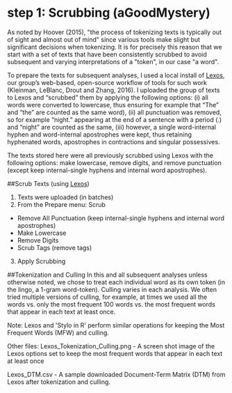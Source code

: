 # step 1: Scrubbing (aGoodMystery)

As noted by Hoover (2015), "the process of tokenizing texts is typically out of sight and almost out of mind" since various tools make slight but significant decisions when tokenizing. It is for precisely this reason that we start with a set of texts that have been consistently scrubbed to avoid subsequent and varying interpretations of a "token", in our case "a word". 

To prepare the texts for subsequent analyses, I used a local install of [Lexos](http://lexos.wheatoncollege.edu), our group’s web-based, open-source workflow of tools for such work (Kleinman, LeBlanc, Drout and Zhang, 2016). I uploaded the group of texts to Lexos and “scrubbed” them by applying the following options: (i) all words were converted to lowercase, thus ensuring for example that “The” and “the” are counted as the same word), (ii) all punctuation was removed, so for example “night.” appearing at the end of a sentence with a period (.) and “night” are counted as the same, (iii) however, a single word-internal hyphen and word-internal apostrophes were kept, thus retaining hyphenated words, apostrophes in contractions and singular possessives. 


The texts stored here were all previously scrubbed using Lexos with the following options: make lowercase, remove digits, and remove punctuation (except keep internal-single hyphens and internal word apostrophes). 


##Scrub Texts (using [Lexos](http://lexos.wheatoncollege.edu))
1. Texts were uploaded (in batches)
2. From the Prepare menu: Scrub
  * Remove All Punctuation (keep internal-single hyphens and internal word apostrophes)
  * Make Lowercase
  * Remove Digits
  * Scrub Tags (remove tags)
3. Apply Scrubbing

##Tokenization and Culling
In this and all subsequent analyses unless otherwise noted, we chose to treat each individual word as its own token (in the lingo, a 1-gram word-token). Culling varies in each analysis. We often tried multiple versions of culling, for example, at times we used all the words vs. only the most frequent 100 words vs. the most frequent words that appear in each text at least once.

Note:
Lexos and 'Stylo in R' perform similar operations for keeping the Most Frequent Words (MFW) and culling.

Other files:
Lexos_Tokenization_Culling.png - A screen shot image of the Lexos options set to keep the most frequent words that appear in each text at least once

Lexos_DTM.csv - A sample downloaded Document-Term Matrix (DTM) from Lexos after tokenization and culling. 

